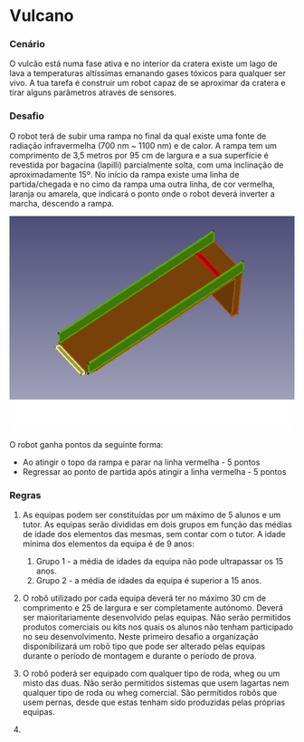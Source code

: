 # Vulcano

### Cenário 

O vulcão está numa fase ativa e no interior da cratera existe um lago de lava a temperaturas altíssimas emanando gases tóxicos para qualquer ser vivo. A tua tarefa é construir um robot capaz de se aproximar da cratera e tirar alguns parâmetros através de sensores.

### Desafio

O robot terá de subir uma rampa no final da qual existe uma fonte de radiação infravermelha (700 nm ~ 1100 nm) e de calor. A rampa tem um comprimento de 3,5 metros por 95 cm de largura e a sua superfície é revestida por bagacina (lapilli) parcialmente solta, com uma inclinação de aproximadamente 15º. 
No início da rampa existe uma linha de partida/chegada e no cimo da rampa uma outra linha, de cor vermelha, laranja ou amarela, que indicará o ponto onde o robot deverá inverter a marcha, descendo a rampa.

![azbot1c](../img/rampa.png)

O robot ganha pontos da seguinte forma:

- Ao atingir o topo da rampa e parar na linha vermelha - 5 pontos
- Regressar ao ponto de partida após atingir a linha vermelha - 5 pontos

### Regras

1. As equipas podem ser constituídas por um máximo de 5 alunos e um tutor. As equipas serão divididas em dois grupos em função das médias de idade dos elementos das mesmas, sem contar com o tutor. A idade mínima dos elementos da equipa é de 9 anos:
    1. Grupo 1 - a média de idades da equipa não pode ultrapassar os 15 anos.
    2. Grupo 2 - a média de idades da equipa é superior a 15 anos.

2. O robô utilizado por cada equipa deverá ter no máximo 30 cm de comprimento e 25 de largura e ser completamente autónomo. Deverá ser maioritariamente desenvolvido pelas equipas. Não serão permitidos produtos comerciais ou kits nos quais os alunos não tenham participado no seu desenvolvimento. Neste primeiro desafio a organização disponibilizará um robô tipo que pode ser alterado pelas equipas durante o período de montagem e durante o período de prova. 

3. O robô poderá ser equipado com qualquer tipo de roda, wheg ou um misto das duas. Não serão permitidos sistemas que usem lagartas nem qualquer tipo de roda ou wheg comercial. São permitidos robôs que usem pernas, desde que estas tenham sido produzidas pelas próprias equipas.

4. 
